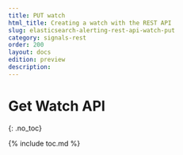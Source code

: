 ```yaml
---
title: PUT watch
html_title: Creating a watch with the REST API
slug: elasticsearch-alerting-rest-api-watch-put
category: signals-rest
order: 200
layout: docs
edition: preview
description: 
---
```


<!--- Copyright 2019 floragunn GmbH -->

# Get Watch API
{: .no_toc}

{% include toc.md %}

